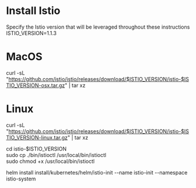# Install Istio

Specify the Istio version that will be leveraged throughout these instructions
ISTIO_VERSION=1.1.3

# MacOS
curl -sL "https://github.com/istio/istio/releases/download/$ISTIO_VERSION/istio-$ISTIO_VERSION-osx.tar.gz" | tar xz

# Linux
curl -sL "https://github.com/istio/istio/releases/download/$ISTIO_VERSION/istio-$ISTIO_VERSION-linux.tar.gz" | tar xz

cd istio-$ISTIO_VERSION \
sudo cp ./bin/istioctl /usr/local/bin/istioctl \
sudo chmod +x /usr/local/bin/istioctl

helm install install/kubernetes/helm/istio-init --name istio-init --namespace istio-system



